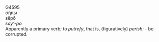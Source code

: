 <body>
  <p>G4595<br>  σήπω  <br> sēpō  <br><i>say‘-po </i><br>Apparently a primary verb; to <i>putrefy</i>, that is, (figuratively) <i>perish:</i> - be corrupted.<br></p>
 </body>